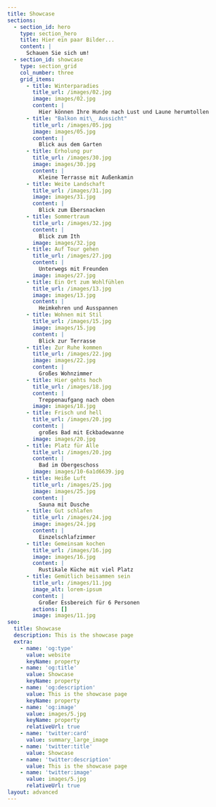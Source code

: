 ```yaml
---
title: Showcase
sections:
  - section_id: hero
    type: section_hero
    title: Hier ein paar Bilder...
    content: |
      Schauen Sie sich um!
  - section_id: showcase
    type: section_grid
    col_number: three
    grid_items:
      - title: Winterparadies
        title_url: /images/02.jpg
        image: images/02.jpg
        content: |
          Hier können Ihre Hunde nach Lust und Laune herumtollen
      - title: "Balkon mit\_ Aussicht"
        title_url: /images/05.jpg
        image: images/05.jpg
        content: |
          Blick aus dem Garten
      - title: Erholung pur
        title_url: /images/30.jpg
        image: images/30.jpg
        content: |
          Kleine Terrasse mit Außenkamin
      - title: Weite Landschaft
        title_url: /images/31.jpg
        image: images/31.jpg
        content: |
          Blick zum Ebersnacken
      - title: Sommertraum
        title_url: /images/32.jpg
        content: |
          Blick zum Ith
        image: images/32.jpg
      - title: Auf Tour gehen
        title_url: /images/27.jpg
        content: |
          Unterwegs mit Freunden
        image: images/27.jpg
      - title: Ein Ort zum Wohlfühlen
        title_url: /images/13.jpg
        image: images/13.jpg
        content: |
          Heimkehren und Ausspannen
      - title: Wohnen mit Stil
        title_url: /images/15.jpg
        image: images/15.jpg
        content: |
          Blick zur Terrasse
      - title: Zur Ruhe kommen
        title_url: /images/22.jpg
        image: images/22.jpg
        content: |
          Großes Wohnzimmer
      - title: Hier gehts hoch
        title_url: /images/18.jpg
        content: |
          Treppenaufgang nach oben
        image: images/18.jpg
      - title: Frisch und hell
        title_url: /images/20.jpg
        content: |
          großes Bad mit Eckbadewanne 
        image: images/20.jpg
      - title: Platz für Alle
        title_url: /images/20.jpg
        content: |
          Bad im Obergeschoss 
        image: images/10-6a1d6639.jpg
      - title: Heiße Luft
        title_url: /images/25.jpg
        image: images/25.jpg
        content: |
          Sauna mit Dusche
      - title: Gut schlafen
        title_url: /images/24.jpg
        image: images/24.jpg
        content: |
          Einzelschlafzimmer
      - title: Gemeinsam kochen
        title_url: /images/16.jpg
        image: images/16.jpg
        content: |
          Rustikale Küche mit viel Platz
      - title: Gemütlich beisammen sein
        title_url: /images/11.jpg
        image_alt: lorem-ipsum
        content: |
          Großer Essbereich für 6 Personen
        actions: []
        image: images/11.jpg
seo:
  title: Showcase
  description: This is the showcase page
  extra:
    - name: 'og:type'
      value: website
      keyName: property
    - name: 'og:title'
      value: Showcase
      keyName: property
    - name: 'og:description'
      value: This is the showcase page
      keyName: property
    - name: 'og:image'
      value: images/5.jpg
      keyName: property
      relativeUrl: true
    - name: 'twitter:card'
      value: summary_large_image
    - name: 'twitter:title'
      value: Showcase
    - name: 'twitter:description'
      value: This is the showcase page
    - name: 'twitter:image'
      value: images/5.jpg
      relativeUrl: true
layout: advanced
---
```

